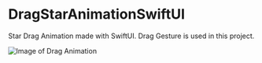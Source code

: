 # DragStarAnimationSwiftUI
Star Drag Animation made with SwiftUI. Drag Gesture is used in this project.

![Image of Drag Animation]()
